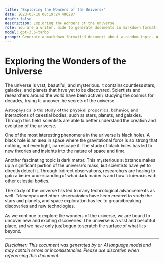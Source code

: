 ```yaml
---
title: 'Exploring the Wonders of the Universe'
date: 2023-05-10 08:19:24.406287
draft: false
description: Exploring the Wonders of the Universe
role: You are a writer, made to generate documents in markdown format. It is very important that all of the documents you generate are in valid markdown format.
model: gpt-3.5-turbo
prompt: Generate a markdown formatted document about a random topic. At the bottom, include a disclaimer explaining that the document was generated by you. The first line of the document should be the title. Make sure that the entire document is in proper markdown format, using a mix of various tags to make the document visually appealing.
---
```


# Exploring the Wonders of the Universe

The universe is vast, beautiful, and mysterious. It contains countless stars, galaxies, and planets that have yet to be discovered. Scientists and researchers around the world have been actively studying the cosmos for decades, trying to uncover the secrets of the universe.

Astrophysics is the study of the physical properties, behavior, and interactions of celestial bodies, such as stars, planets, and galaxies. Through this field, scientists are able to better understand the creation and evolution of the universe.

One of the most interesting phenomena in the universe is black holes. A black hole is an area in space where the gravitational force is so strong that nothing, not even light, can escape it. The study of black holes has led to new theories and insights into the nature of space and time.

Another fascinating topic is dark matter. This mysterious substance makes up a significant portion of the universe's mass, but scientists have yet to directly detect it. Through indirect observations, researchers are hoping to gain a better understanding of what dark matter is and how it interacts with other celestial bodies.

The study of the universe has led to many technological advancements as well. Telescopes and other observatories have been created to study the stars and planets, and space exploration has led to groundbreaking discoveries and new technologies.

As we continue to explore the wonders of the universe, we are bound to uncover new and exciting discoveries. The universe is a vast and beautiful place, and we have only just begun to scratch the surface of what lies beyond.

---

*Disclaimer: This document was generated by an AI language model and may contain errors or inconsistencies. Please use discretion when referencing this document.*